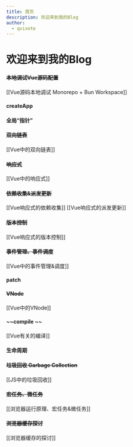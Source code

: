 ```yaml
---
title: 首页
description: 欢迎来到我的Blog
author:
  - qvixote
---
```


# 欢迎来到我的Blog

#### ~~本地调试Vue源码配置~~
[[Vue源码本地调试 Monorepo + Bun Workspace]]
#### createApp
#### 全局“指针”
#### ~~双向链表~~
[[Vue中的双向链表]]
#### ~~响应式~~
[[Vue中的响应式]]
#### ~~依赖收集&派发更新~~
[[Vue响应式的依赖收集]]
[[Vue响应式的派发更新]]
#### ~~版本控制~~
[[Vue响应式的版本控制]]
#### ~~事件管理、事件调度~~
[[Vue中的事件管理&调度]]
#### patch
#### ~~VNode~~
[[Vue中的VNode]]
#### ~~compile ~~
[[Vue有关的编译]]
#### 生命周期







#### ~~垃圾回收 Garbage Collection~~
[[JS中的垃圾回收]]
#### ~~宏任务、微任务~~
[[浏览器运行原理、宏任务&微任务]]
#### ~~浏览器缓存探讨~~
[[浏览器缓存的探讨]]

